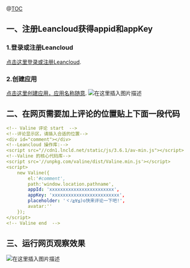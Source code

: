 ﻿@[TOC](为博客添加Valine评论系统)

## 一、注册Leancloud获得appid和appKey
### 1.登录或注册Leancloud
[点击这里登录或注册Leancloud](https://leancloud.cn/dashboard/login.html#/signup).
### 2.创建应用
[点击这里创建应用，应用名称随意](https://leancloud.cn/dashboard/applist.html#/newapp).
![在这里插入图片描述](https://img-blog.csdnimg.cn/20200516154302618.png?x-oss-process=image/watermark,type_ZmFuZ3poZW5naGVpdGk,shadow_10,text_aHR0cHM6Ly9ibG9nLmNzZG4ubmV0L3FxXzQzNDU4NjY2,size_16,color_FFFFFF,t_70)
##  二、在网页需要加上评论的位置贴上下面一段代码
	

```yaml
<!-- Valine 评论 start  -->
<!--评论显示区，请插入合适的位置-->
<div id="comment"></div>
<!--Leancloud 操作库:-->
<script src="//cdn1.lncld.net/static/js/3.6.1/av-min.js"></script>
<!--Valine 的核心代码库-->
<script src='//unpkg.com/valine/dist/Valine.min.js'></script>
<script>
    new Valine({
		el:'#comment',
		path:'window.location.pathname',
        appId: 'xxxxxxxxxxxxxxxxxxxxxxxx',
        appKey: 'xxxxxxxxxxxxxxxxxxxxxxxxx',
        placeholder: 'ヾﾉ≧∀≦)o快来评论一下吧!',
        avatar:''
    });
</script>
<!-- Valine end  -->
```

## 三、运行网页观察效果
![在这里插入图片描述](https://img-blog.csdnimg.cn/20200516154850186.png?x-oss-process=image/watermark,type_ZmFuZ3poZW5naGVpdGk,shadow_10,text_aHR0cHM6Ly9ibG9nLmNzZG4ubmV0L3FxXzQzNDU4NjY2,size_16,color_FFFFFF,t_70)

